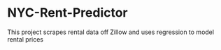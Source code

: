 # NYC-Rent-Predictor
This project scrapes rental data off Zillow and uses regression to model rental prices
